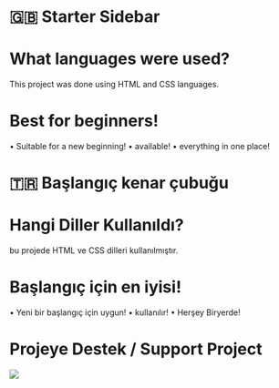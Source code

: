 # 🇬🇧 Starter Sidebar

# What languages ​​were used?
This project was done using HTML and CSS languages.

# Best for beginners!

• Suitable for a new beginning!
• available!
• everything in one place!



# 🇹🇷 Başlangıç kenar çubuğu

# Hangi Diller Kullanıldı?
bu projede HTML ve CSS dilleri kullanılmıştır.

# Başlangıç için en iyisi!

• Yeni bir başlangıç ​​için uygun!
• kullanılır!
• Herşey Biryerde!





# Projeye Destek / Support Project
<a href="https://www.buymeacoffee.com/yigitkabak">
 <img src="https://img.buymeacoffee.com/button-api/?text=Buymeacoffee&emoji=&slug=yigitdevv0&button_colour=FFDD00&font_colour=000000&font_family=Comic&outline_colour=000000&coffee_colour=ffffff">
 </a>

